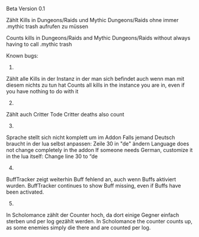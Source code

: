 Beta Version 0.1

Zählt Kills in Dungeons/Raids und Mythic Dungeons/Raids ohne immer .mythic trash aufrufen zu müssen


Counts kills in Dungeons/Raids and Mythic Dungeons/Raids without always having to call .mythic trash

Known bugs:

1. 

Zählt alle Kills in der Instanz in der man sich befindet auch wenn man mit diesem nichts zu tun hat 
Counts all kills in the instance you are in, even if you have nothing to do with it 

2. 

Zählt auch Critter Tode
Critter deaths also count

3. 

Sprache stellt sich nicht komplett um im Addon
Falls jemand Deutsch braucht in der lua selbst anpassen:
Zeile 30 in "de" ändern
Language does not change completely in the addon
If someone needs German, customize it in the lua itself:
Change line 30 to “de

4. 

BuffTracker zeigt weiterhin Buff fehlend an, auch wenn Buffs aktiviert wurden.
BuffTracker continues to show Buff missing, even if Buffs have been activated.

5.

In Scholomance zählt der Counter hoch, da dort einige Gegner einfach sterben und per log gezählt werden.
In Scholomance the counter counts up, as some enemies simply die there and are counted per log.
